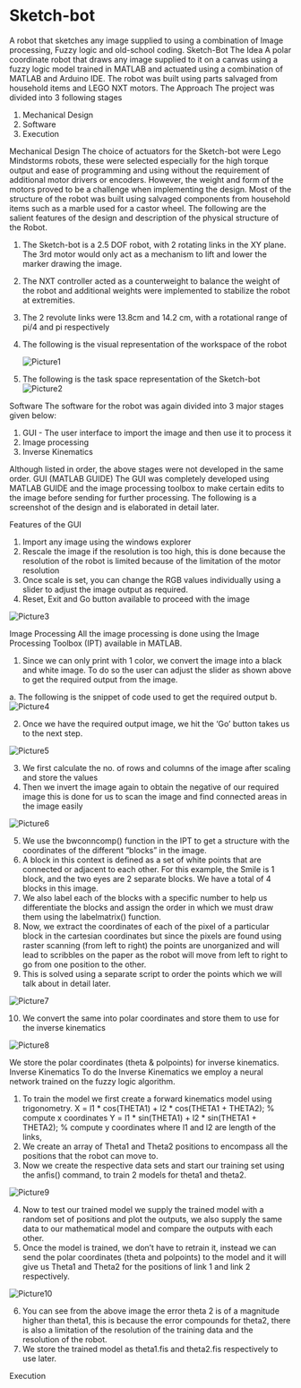 # Sketch-bot
A robot that sketches any image supplied to using a combination of Image processing, Fuzzy logic and old-school coding.
Sketch-Bot
The Idea
A polar coordinate robot that draws any image supplied to it on a canvas using a fuzzy logic model trained in MATLAB and actuated using a combination of MATLAB and Arduino IDE. The robot was built using parts salvaged from household items and LEGO NXT motors.
The Approach
The project was divided into 3 following stages
1.	Mechanical Design
2.	Software 
3.	Execution

Mechanical Design
The choice of actuators for the Sketch-bot were Lego Mindstorms robots, these were selected especially for the high torque output and ease of programming and using without the requirement of additional motor drivers or encoders. However, the weight and form of the motors proved to be a challenge when implementing the design.
Most of the structure of the robot was built using salvaged components from household items such as a marble used for a castor wheel.
The following are the salient features of the design and description of the physical structure of the Robot.
1.	The Sketch-bot is a 2.5 DOF robot, with 2 rotating links in the XY plane. The 3rd motor would only act as a mechanism to lift and lower the marker drawing the image.
2.	The NXT controller acted as a counterweight to balance the weight of the robot and additional weights were implemented to stabilize the robot at extremities.
3.	The 2 revolute links were 13.8cm and 14.2 cm, with a rotational range of pi/4 and pi respectively
4.	The following is the visual representation of the workspace of the robot

    ![Picture1](https://user-images.githubusercontent.com/39084056/148333495-83f3ea35-f2fb-4f2c-b3e7-3d498a5d745a.png)

5.	The following is the task space representation of the Sketch-bot
    ![Picture2](https://user-images.githubusercontent.com/39084056/148333550-2aa9c536-97d0-4901-bcf8-737b4a877ed6.png)

  
Software 
The software for the robot was again divided into 3 major stages given below:
1.	GUI - The user interface to import the image and then use it to process it
2.	Image processing
3.	Inverse Kinematics

Although listed in order, the above stages were not developed in the same order.
GUI (MATLAB GUIDE)
The GUI was completely developed using MATLAB GUIDE and the image processing toolbox to make certain edits to the image before sending for further processing.
The following is a screenshot of the design and is elaborated in detail later.

Features of the GUI
1.	Import any image using the windows explorer
2.	Rescale the image if the resolution is too high, this is done because the resolution of the robot is limited because of the limitation of the motor resolution
3.	Once scale is set, you can change the RGB values individually using a slider to adjust the image output as required.
4.	Reset, Exit and Go button available to proceed with the image

![Picture3](https://user-images.githubusercontent.com/39084056/148333880-19cf7976-a377-4d52-a36f-702a89f71b29.png)


Image Processing
All the image processing is done using the Image Processing Toolbox (IPT) available in MATLAB.
1.	Since we can only print with 1 color, we convert the image into a black and white image. To do so the user can adjust the slider as shown above to get the required output from the image.

a.	The following is the snippet of code used to get the required output
b.	![Picture4](https://user-images.githubusercontent.com/39084056/148333882-c238465d-4c81-44ff-b357-e39852c2642e.png)

2.	Once we have the required output image, we hit the ‘Go’ button takes us to the next step.

![Picture5](https://user-images.githubusercontent.com/39084056/148333884-7398b77a-d96e-440e-8721-5756b4b41971.png)

3.	We first calculate the no. of rows and columns of the image after scaling and store the values
4.	Then we invert the image again to obtain the negative of our required image this is done for us to scan the image and find connected areas in the image easily

![Picture6](https://user-images.githubusercontent.com/39084056/148333872-ec9ddf06-4574-4125-8b45-916fb457a3fc.png)

5.	We use the bwconncomp() function in the IPT to get a structure with the coordinates of the different “blocks” in the image. 
6.	A block in this context is defined as a set of white points that are connected or adjacent to each other. For this example, the Smile is 1 block, and the two eyes are 2 separate blocks. We have a total of 4 blocks in this image.
7.	We also label each of the blocks with a  specific number to help us differentiate the blocks and assign the order in which we must draw them using the labelmatrix() function.
8.	Now, we extract the coordinates of each of the pixel of a particular block in the cartesian coordinates but since the pixels are found using raster scanning (from left to right) the points are unorganized and will lead to scribbles on the paper as the robot will move from left to right to go from one position to the other.
9.	This is solved using a separate script to order the points which we will talk about in detail later.

![Picture7](https://user-images.githubusercontent.com/39084056/148333874-adaa09c1-4251-480a-b4ab-28c326d61734.png)

10.	We convert the same into polar coordinates and store them to use for the inverse kinematics

![Picture8](https://user-images.githubusercontent.com/39084056/148333876-1b181815-fb42-4987-ad61-e5b5e9057eb9.png)

We store the polar coordinates (theta & polpoints) for  inverse kinematics.
Inverse Kinematics
To do the Inverse Kinematics we employ a neural network trained on the fuzzy logic algorithm.
1.	To train the model we first create a forward kinematics model using trigonometry.
X = l1 * cos(THETA1) + l2 * cos(THETA1 + THETA2); % compute x coordinates
Y = l1 * sin(THETA1) + l2 * sin(THETA1 + THETA2); % compute y coordinates
where l1 and l2 are length of the links,
2.	We create an array of Theta1 and Theta2 positions to encompass all the positions that the robot can move to.
3.	Now we create the respective data sets and start our training set using the anfis() command, to train 2 models for theta1 and theta2.
 
![Picture9](https://user-images.githubusercontent.com/39084056/148333877-26016f30-f0dc-48c9-882e-333fe5c17077.png)

4.	Now to test our trained model we supply the trained model with a random set of positions and plot the outputs, we also supply the same data to our mathematical model and compare the outputs with each other.
5.	Once the model is trained, we don’t have to retrain it, instead we can send the polar coordinates (theta and polpoints) to the model and it will give us Theta1 and Theta2 for the positions of link 1 and link 2 respectively.

![Picture10](https://user-images.githubusercontent.com/39084056/148333878-8df8ae1d-28b0-4c82-9c0b-a4aa56c268d7.png)

6.	You can see from the above image the error theta 2 is of a magnitude higher than theta1, this is because the error compounds for theta2, there is also a limitation of the resolution of the training data and the resolution of the robot.
7.	We store the trained model as theta1.fis and theta2.fis respectively to use later.


Execution
